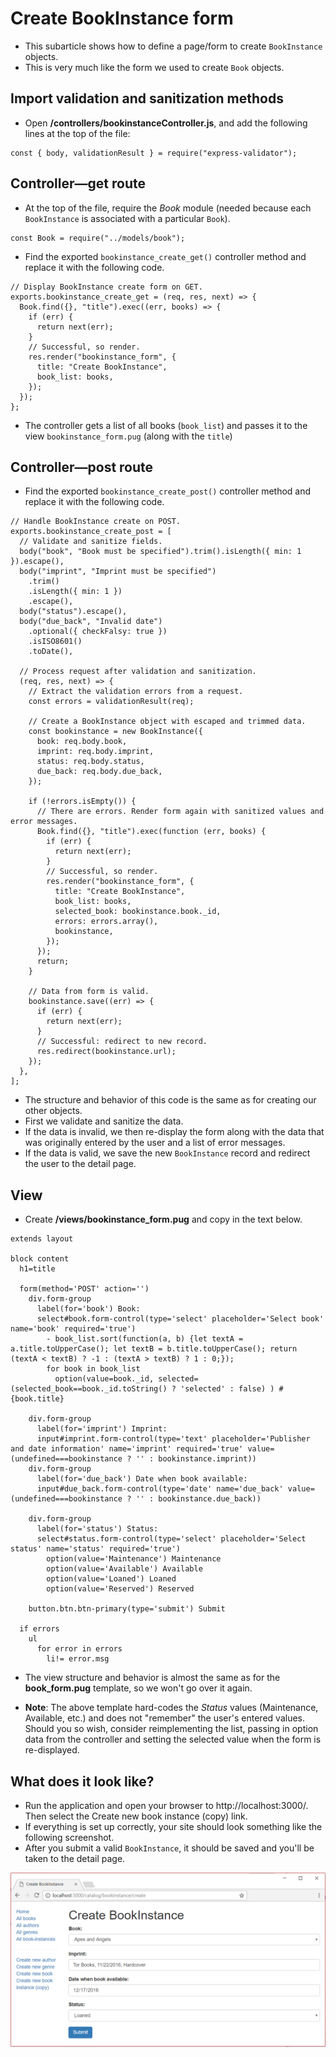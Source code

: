 # Create BookInstance form

- This subarticle shows how to define a page/form to create `BookInstance` objects.
- This is very much like the form we used to create `Book` objects.

## Import validation and sanitization methods

- Open **/controllers/bookinstanceController.js**, and add the following lines at the top of the file:

```
const { body, validationResult } = require("express-validator");
```

## Controller—get route

- At the top of the file, require the _Book_ module (needed because each `BookInstance` is associated with a particular `Book`).

```
const Book = require("../models/book");
```

- Find the exported `bookinstance_create_get()` controller method and replace it with the following code.

```
// Display BookInstance create form on GET.
exports.bookinstance_create_get = (req, res, next) => {
  Book.find({}, "title").exec((err, books) => {
    if (err) {
      return next(err);
    }
    // Successful, so render.
    res.render("bookinstance_form", {
      title: "Create BookInstance",
      book_list: books,
    });
  });
};
```

- The controller gets a list of all books (`book_list`) and passes it to the view `bookinstance_form.pug` (along with the `title`)

## Controller—post route

- Find the exported `bookinstance_create_post()` controller method and replace it with the following code.

```
// Handle BookInstance create on POST.
exports.bookinstance_create_post = [
  // Validate and sanitize fields.
  body("book", "Book must be specified").trim().isLength({ min: 1 }).escape(),
  body("imprint", "Imprint must be specified")
    .trim()
    .isLength({ min: 1 })
    .escape(),
  body("status").escape(),
  body("due_back", "Invalid date")
    .optional({ checkFalsy: true })
    .isISO8601()
    .toDate(),

  // Process request after validation and sanitization.
  (req, res, next) => {
    // Extract the validation errors from a request.
    const errors = validationResult(req);

    // Create a BookInstance object with escaped and trimmed data.
    const bookinstance = new BookInstance({
      book: req.body.book,
      imprint: req.body.imprint,
      status: req.body.status,
      due_back: req.body.due_back,
    });

    if (!errors.isEmpty()) {
      // There are errors. Render form again with sanitized values and error messages.
      Book.find({}, "title").exec(function (err, books) {
        if (err) {
          return next(err);
        }
        // Successful, so render.
        res.render("bookinstance_form", {
          title: "Create BookInstance",
          book_list: books,
          selected_book: bookinstance.book._id,
          errors: errors.array(),
          bookinstance,
        });
      });
      return;
    }

    // Data from form is valid.
    bookinstance.save((err) => {
      if (err) {
        return next(err);
      }
      // Successful: redirect to new record.
      res.redirect(bookinstance.url);
    });
  },
];
```

- The structure and behavior of this code is the same as for creating our other objects.
- First we validate and sanitize the data.
- If the data is invalid, we then re-display the form along with the data that was originally entered by the user and a list of error messages.
- If the data is valid, we save the new `BookInstance` record and redirect the user to the detail page.

## View

- Create **/views/bookinstance_form.pug** and copy in the text below.

```
extends layout

block content
  h1=title

  form(method='POST' action='')
    div.form-group
      label(for='book') Book:
      select#book.form-control(type='select' placeholder='Select book' name='book' required='true')
        - book_list.sort(function(a, b) {let textA = a.title.toUpperCase(); let textB = b.title.toUpperCase(); return (textA < textB) ? -1 : (textA > textB) ? 1 : 0;});
        for book in book_list
          option(value=book._id, selected=(selected_book==book._id.toString() ? 'selected' : false) ) #{book.title}

    div.form-group
      label(for='imprint') Imprint:
      input#imprint.form-control(type='text' placeholder='Publisher and date information' name='imprint' required='true' value=(undefined===bookinstance ? '' : bookinstance.imprint))
    div.form-group
      label(for='due_back') Date when book available:
      input#due_back.form-control(type='date' name='due_back' value=(undefined===bookinstance ? '' : bookinstance.due_back))

    div.form-group
      label(for='status') Status:
      select#status.form-control(type='select' placeholder='Select status' name='status' required='true')
        option(value='Maintenance') Maintenance
        option(value='Available') Available
        option(value='Loaned') Loaned
        option(value='Reserved') Reserved

    button.btn.btn-primary(type='submit') Submit

  if errors
    ul
      for error in errors
        li!= error.msg
```

- The view structure and behavior is almost the same as for the **book_form.pug** template, so we won't go over it again.

- **Note**: The above template hard-codes the _Status_ values (Maintenance, Available, etc.) and does not "remember" the user's entered values. Should you so wish, consider reimplementing the list, passing in option data from the controller and setting the selected value when the form is re-displayed.

## What does it look like?

- Run the application and open your browser to http://localhost:3000/. Then select the Create new book instance (copy) link.
- If everything is set up correctly, your site should look something like the following screenshot.
- After you submit a valid `BookInstance`, it should be saved and you'll be taken to the detail page.

![book_instance_create_empty](../../../assets/locallibary_express_bookinstance_create_empty.png)
